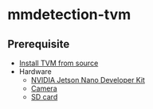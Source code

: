 # mmdetection-tvm

## Prerequisite

* [Install TVM from source](https://docs.tvm.ai/install/from_source.html)
* Hardware
    * [NVIDIA Jetson Nano Developer Kit](https://www.amazon.com/gp/product/B07PZHBDKT/ref=ppx_yo_dt_b_asin_title_o02_s00?ie=UTF8&psc=1)
    * [Camera](https://www.amazon.com/gp/product/B07SL9P729/ref=ppx_yo_dt_b_asin_title_o01_s00?ie=UTF8&psc=1)
    * [SD card](https://www.amazon.com/gp/product/B06XWZWYVP/ref=ppx_yo_dt_b_asin_title_o02_s00?ie=UTF8&psc=1)